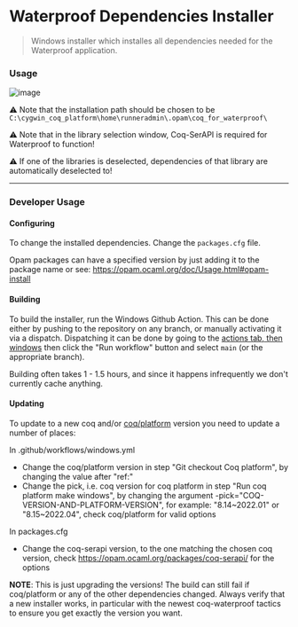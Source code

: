 # Waterproof Dependencies Installer
> Windows installer which installes all dependencies needed for the Waterproof application.

### Usage

![image](https://user-images.githubusercontent.com/23257952/136795885-21559223-33d8-45fc-8a5b-02499d38fca0.png "Installation Process")

⚠ Note that the installation path should be chosen to be `C:\cygwin_coq_platform\home\runneradmin\.opam\coq_for_waterproof\`

⚠ Note that in the library selection window, Coq-SerAPI is required for Waterproof to function!

⚠ If one of the libraries is deselected, dependencies of that library are automatically deselected to!

----------

### Developer Usage

#### Configuring
To change the installed dependencies. Change the `packages.cfg` file.

Opam packages can have a specified version by just adding it to the package name or see: https://opam.ocaml.org/doc/Usage.html#opam-install

#### Building
To build the installer, run the Windows Github Action.
This can be done either by pushing to the repository on any branch, or manually activating it via a dispatch.
Dispatching it can be done by going to the [actions tab, then windows](https://github.com/impermeable/waterproof-dependencies-installer/actions/workflows/windows.yml) then click the "Run workflow" button and select `main` (or the appropriate branch).

Building often takes 1 - 1.5 hours, and since it happens infrequently we don't currently cache anything.

#### Updating
To update to a new coq and/or [coq/platform](https://github.com/coq/platform/) version you need to update a number of places:

In .github/workflows/windows.yml
 - Change the coq/platform version in step "Git checkout Coq platform", by changing the value after "ref:"
 - Change the pick, i.e. coq version for coq platform in step "Run coq platform make windows", by changing the argument -pick="COQ-VERSION-AND-PLATFORM-VERSION", for example: "8.14~2022.01" or "8.15~2022.04", check coq/platform for valid options

In packages.cfg
 - Change the coq-serapi version, to the one matching the chosen coq version, check https://opam.ocaml.org/packages/coq-serapi/ for the options
 
**NOTE**: This is just upgrading the versions! The build can still fail if coq/platform or any of the other dependencies changed. 
Always verify that a new installer works, in particular with the newest coq-waterproof tactics to ensure you get exactly the version you want.



